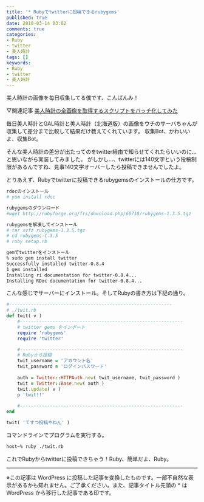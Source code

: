 ```yaml
---
title: '* Rubyでtwitterに投稿できるrubygems'
published: true
date: 2010-03-14 03:02
comments: true
categories:
- Ruby
- twitter
- 美人時計
tags: []
keywords:
- Ruby
- twitter
- 美人時計
---
```

美人時計の画像を毎日収集してる僕です、こんばんみ！

▽関連記事
[美人時計の全画像を取得するスクリプトをバッチ化してみた](http://hiropo.co.uk/archives/331 "美人時計の全画像を取得するスクリプトをバッチ化してみた")

毎日美人時計とGAL時計と美人時計（北海道版）の画像をウチのサーバちゃんが収集して差分まで比較して結果だけ教えてくれています。
収集Bot、かわいいよ、収集Bot。

そんな美人時計の差分が出たってのをtwitter経由で知らせてくれたらいいのに…と思いながら実装してみました。
がしかし…、twitterには140文字という投稿制限があるんですね、見事140文字オーバーしたら投稿できませんでしたよ。

とりあえず、Rubyでtwitterに投稿できるrubygemsのインストールの仕方です。

```sh
rdocのインストール
# yum install rdoc

rubygemsのダウンロード
#wget http://rubyforge.org/frs/download.php/60718/rubygems-1.3.5.tgz

rubygemsを解凍してインストール
# tar xvfz rubygems-1.3.5.tgz
# cd rubygems-1.3.5
# ruby setup.rb

gemでtwitterをインストール
% sudo gem install twitter
Successfully installed twitter-0.8.4
1 gem installed
Installing ri documentation for twitter-0.8.4...
Installing RDoc documentation for twitter-0.8.4...
```

こんな感じでサーバーにインストール。そしてRubyの書き方は下記の通り。

```ruby
#------------------------------------------------------------
# ./twit.rb
def twit( v )
	#------------------------------------------------------------
	# twitter gems をインポート
	require 'rubygems'
	require 'twitter'

	#------------------------------------------------------------
	# Rubyから投稿
	twit_username = 'アカウント名'
	twit_password = 'ログインパスワード'
	
	auth = Twitter::HTTPAuth.new( twit_username, twit_password )
	twit = Twitter::Base.new( auth )
	twit.update( v )
	p 'twit!!'
	
	#------------------------------------------------------------
end

twit( 'てすつ投稿やねん' )
```

コマンドラインでプログラムを実行する。

```sh
host~% ruby ./twit.rb
```


これでRubyからtwitterに投稿できちゃう！Ruby、簡単だよ、Ruby。

---
※この記事は WordPress に投稿した記事を変換したものです。一部不自然な表示があるかも知れません。ご了承ください。また、記事タイトル先頭の * は WordPress から移行した記事である印です。
